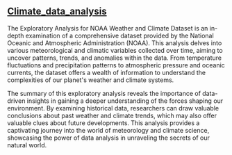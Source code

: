 ## [Climate_data_analysis](https://www.ncei.noaa.gov/access/crn/)

The Exploratory Analysis for NOAA Weather and Climate Dataset is an in-depth examination of a comprehensive dataset provided by the National Oceanic and Atmospheric Administration (NOAA). This analysis delves into various meteorological and climatic variables collected over time, aiming to uncover patterns, trends, and anomalies within the data. From temperature fluctuations and precipitation patterns to atmospheric pressure and oceanic currents, the dataset offers a wealth of information to understand the complexities of our planet's weather and climate systems.

The summary of this exploratory analysis reveals the importance of data-driven insights in gaining a deeper understanding of the forces shaping our environment. By examining historical data, researchers can draw valuable conclusions about past weather and climate trends, which may also offer valuable clues about future developments. This analysis provides a captivating journey into the world of meteorology and climate science, showcasing the power of data analysis in unraveling the secrets of our natural world.
